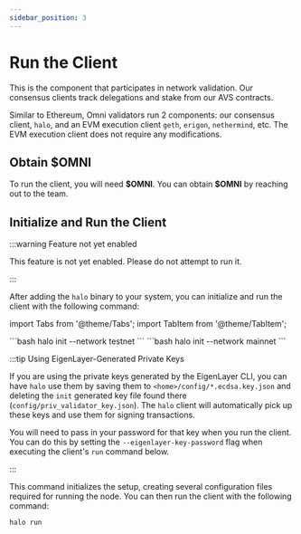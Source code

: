```yaml
---
sidebar_position: 3
---
```


# Run the Client

This is the component that participates in network validation. Our consensus clients track delegations and stake from our AVS contracts.

Similar to Ethereum, Omni validators run 2 components: our consensus client, `halo`, and an EVM execution client `geth`, `erigon`, `nethermind`, etc. The EVM execution client does not require any modifications.

## Obtain $OMNI

To run the client, you will need **\$OMNI**. You can obtain **\$OMNI** by reaching out to the team.

## Initialize and Run the Client

:::warning Feature not yet enabled

This feature is not yet enabled. Please do not attempt to run it.

:::

After adding the `halo` binary to your system, you can initialize and run the client with the following command:

import Tabs from '@theme/Tabs';
import TabItem from '@theme/TabItem';

<Tabs>
  <TabItem value="testnet" label="testnet">
```bash
halo init --network testnet
```
  </TabItem>
  <TabItem value="mainnet" label="mainnet">
```bash
halo init --network mainnet
```
   </TabItem>
 </Tabs>

:::tip Using EigenLayer-Generated Private Keys

If you are using the private keys generated by the EigenLayer CLI, you can have `halo` use them by saving them to `<home>/config/*.ecdsa.key.json` and deleting the `init` generated key file found there (`config/priv_validator_key.json`). The `halo` client will automatically pick up these keys and use them for signing transactions.

You will need to pass in your password for that key when you run the client. You can do this by setting the `--eigenlayer-key-password` flag when executing the client's `run` command below.

:::

This command initializes the setup, creating several configuration files required for running the node. You can then run the client with the following command:

```bash
halo run
```
